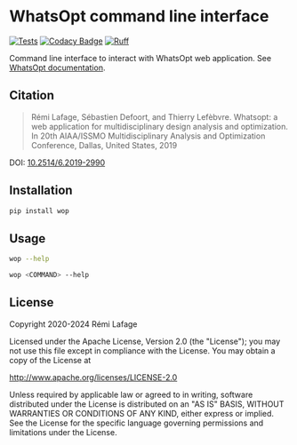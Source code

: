 # WhatsOpt command line interface

[![Tests](https://github.com/OneraHub/WhatsOpt-CLI/workflows/Tests/badge.svg)](https://github.com/OneraHub/WhatsOpt-CLI/actions?query=workflow%3ATests)
[![Codacy Badge](https://app.codacy.com/project/badge/Grade/626b1d66073749cf8a7c8d40b6e63c7d)](https://app.codacy.com/gh/whatsopt/WhatsOpt-CLI/dashboard?utm_source=gh&utm_medium=referral&utm_content=&utm_campaign=Badge_grade)
[![Ruff](https://img.shields.io/endpoint?url=https://raw.githubusercontent.com/charliermarsh/ruff/main/assets/badge/v0.json)](https://github.com/charliermarsh/ruff)

Command line interface to interact with WhatsOpt web application. See [WhatsOpt documentation](https://github.com/OneraHub/WhatsOpt-Doc).

## Citation

>Rémi  Lafage,  Sébastien  Defoort,  and  Thierry  Lefèbvre. Whatsopt: a web application for multidisciplinary design analysis and optimization. In 20th AIAA/ISSMO Multidisciplinary Analysis and Optimization Conference, Dallas, United States, 2019

DOI: [10.2514/6.2019-2990](https://doi.org/10.2514/6.2019-2990)

## Installation

```bash
pip install wop
```

## Usage

```bash
wop --help
```

```bash
wop <COMMAND> --help
```

## License

   Copyright 2020-2024 Rémi Lafage

   Licensed under the Apache License, Version 2.0 (the "License");
   you may not use this file except in compliance with the License.
   You may obtain a copy of the License at

   <http://www.apache.org/licenses/LICENSE-2.0>

   Unless required by applicable law or agreed to in writing, software
   distributed under the License is distributed on an "AS IS" BASIS,
   WITHOUT WARRANTIES OR CONDITIONS OF ANY KIND, either express or implied.
   See the License for the specific language governing permissions and
   limitations under the License.
